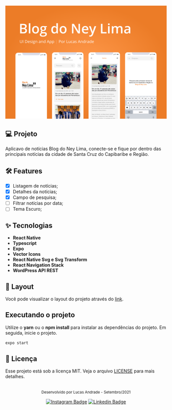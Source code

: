 ![cover](.github/cover.png?style=flat)

## 💻 Projeto
Aplicavo de notícias Blog do Ney Lima, conecte-se e fique por dentro das principais notícias da cidade de Santa Cruz do Capibaribe e Região.

## 🛠 Features 

- [x] Listagem de notícias;
- [x] Detalhes da notícias;
- [x] Campo de pesquisa;
- [ ] Filtrar notícias por data;
- [ ] Tema Escuro;

## ✨ **Tecnologias**

-   **React Native**
-   **Typescript**
-   **Expo**
-   **Vector Icons**
-   **React Native Svg e Svg Transform**
-   **React Navigation Stack**
-   **WordPress API REST**

## 🔖 Layout

Você pode visualizar o layout do projeto através do [link](https://www.figma.com/file/okpY8Qz2ABteJtFGmTkatN/blogdoneylima?node-id=0%3A1).

## Executando o projeto

Utilize o **yarn** ou o **npm install** para instalar as dependências do projeto.
Em seguida, inicie o projeto.

```cl
expo start
``` 

## 📄 Licença

Esse projeto está sob a licença MIT. Veja o arquivo [LICENSE](LICENSE.md) para mais detalhes.

<br />

<div align="center">
  <small>Desenvolvido por Lucas Andrade - Setembro/2021</small>

  [![Instagram Badge](https://img.shields.io/badge/-lucasdzuc-EC7C27?style=flat-square&labelColor=EC7C27&logo=instagram&logoColor=white&link=https://www.instagram.com/lucasdzuc/)](https://www.instagram.com/lucasdzuc) 
  [![Linkedin Badge](https://img.shields.io/badge/-Lucas%20Andrade-EC7C27?style=flat-square&logo=Linkedin&logoColor=white&link=https://www.linkedin.com/in/lucas-andrade-322634a8/)](https://www.linkedin.com/in/lucas-andrade-322634a8/) 
</div>
